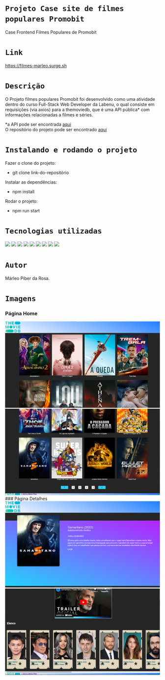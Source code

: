 # `Projeto Case site de filmes populares Promobit`
Case Frontend Filmes Populares de Promobit

# `Link`
https://filmes-marleo.surge.sh


# `Descrição`
O Projeto filmes populares Promobit foi desenvolvido como uma atividade dentro do curso Full-Stack Web Developer da Labenu, o qual consiste em requisições (via axios) para a themoviedb, que é uma API pública* com informações relacionadas a filmes e séries.

*a API pode ser encontrada [aqui](https://www.themoviedb.org/)
</br>
O repositório do projeto pode ser encontrado [aqui](https://github.com/future4code/alves-Marleo-Rosa/pull/69)


# `Instalando e rodando o projeto`
Fazer o clone do projeto:
- git clone link-do-repositório

Instalar as dependências:
- npm install

Rodar o projeto:
- npm run start

# `Tecnologias utilizadas`
<div>
<img src="https://img.shields.io/badge/Visual_Studio_Code-0078D4?style=for-the-badge&logo=visual%20studio%20code&logoColor=white">
<img src="https://img.shields.io/badge/JavaScript-F7DF1E?style=for-the-badge&logo=javascript&logoColor=black">
<img src="https://img.shields.io/badge/HTML5-E34F26?style=for-the-badge&logo=html5&logoColor=white">
<img src="https://img.shields.io/badge/styled--components-DB7093?style=for-the-badge&logo=styled-components&logoColor=white">
<img src="https://img.shields.io/badge/React-20232A?style=for-the-badge&logo=react&logoColor=61DAFB">
<img src="https://img.shields.io/badge/GIT-E44C30?style=for-the-badge&logo=git&logoColor=white">
<img src="https://img.shields.io/badge/GitHub-100000?style=for-the-badge&logo=github&logoColor=white">
<img src="https://img.shields.io/badge/Markdown-000000?style=for-the-badge&logo=markdown&logoColor=white">
<img src="https://img.shields.io/badge/React_Router-CA4245?style=for-the-badge&logo=react-router&logoColor=white">
</div>

# `Autor`
Márleo Piber da Rosa.

# `Imagens`
### Página Home
<img src="src\assets\img\HomePage1.png"/>
<img src="src\assets\img\HomePage2.png"/>
### Página Detalhes
<img src="src\assets\img\DetalhesPage1.png"/>
<img src="src\assets\img\DetalhesPage2.png"/>